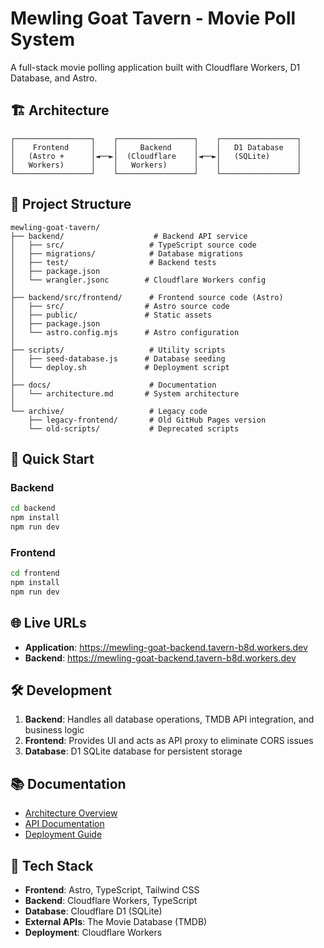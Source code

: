 # Mewling Goat Tavern - Movie Poll System

A full-stack movie polling application built with Cloudflare Workers, D1 Database, and Astro.

## 🏗️ Architecture

```
┌─────────────────┐    ┌─────────────────┐    ┌─────────────────┐
│    Frontend     │    │     Backend     │    │   D1 Database   │
│   (Astro +      │◄──►│  (Cloudflare    │◄──►│   (SQLite)      │
│   Workers)      │    │   Workers)      │    │                 │
└─────────────────┘    └─────────────────┘    └─────────────────┘
```

## 📁 Project Structure

```
mewling-goat-tavern/
├── backend/                    # Backend API service
│   ├── src/                   # TypeScript source code
│   ├── migrations/            # Database migrations
│   ├── test/                  # Backend tests
│   ├── package.json
│   └── wrangler.jsonc        # Cloudflare Workers config
│
├── backend/src/frontend/      # Frontend source code (Astro)
│   ├── src/                  # Astro source code
│   ├── public/               # Static assets
│   ├── package.json
│   └── astro.config.mjs      # Astro configuration
│
├── scripts/                   # Utility scripts
│   ├── seed-database.js      # Database seeding
│   └── deploy.sh             # Deployment script
│
├── docs/                      # Documentation
│   └── architecture.md       # System architecture
│
└── archive/                   # Legacy code
    ├── legacy-frontend/       # Old GitHub Pages version
    └── old-scripts/           # Deprecated scripts
```

## 🚀 Quick Start

### Backend

```bash
cd backend
npm install
npm run dev
```

### Frontend

```bash
cd frontend
npm install
npm run dev
```

## 🌐 Live URLs

- **Application**: <https://mewling-goat-backend.tavern-b8d.workers.dev>
- **Backend**: <https://mewling-goat-backend.tavern-b8d.workers.dev>

## 🛠️ Development

1. **Backend**: Handles all database operations, TMDB API integration, and business logic
2. **Frontend**: Provides UI and acts as API proxy to eliminate CORS issues
3. **Database**: D1 SQLite database for persistent storage

## 📚 Documentation

- [Architecture Overview](docs/architecture.md)
- [API Documentation](docs/api/)
- [Deployment Guide](docs/deployment/)

## 🔧 Tech Stack

- **Frontend**: Astro, TypeScript, Tailwind CSS
- **Backend**: Cloudflare Workers, TypeScript
- **Database**: Cloudflare D1 (SQLite)
- **External APIs**: The Movie Database (TMDB)
- **Deployment**: Cloudflare Workers
